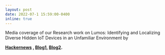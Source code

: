```yaml
---
layout: post
date: 2022-07-1 15:59:00-0400
inline: true
---
```

 Media coverage of our Research work on Lumos: Identifying and Localizing Diverse Hidden IoT Devices in an Unfamiliar Environment
          by

 <b><a target="_blank"
              href="https://thehackernews.com/2022/05/lumos-system-can-find-hidden-cameras.html">Hackernews</a>
            , <a target="_blank"
              href="https://technical.ly/software-development/cmu-cylab-research/">
              Blog1</a>, <a target="_blank"
              href="https://trak.in/tags/business/2022/05/29/this-startup-can-find-hidden-cameras-in-your-oyo-airbnb-hotel-rooms-find-out-how/">Blog2</a>.
  
